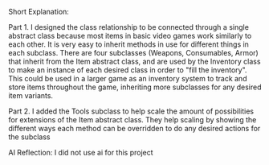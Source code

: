Short Explanation:

Part 1.
I designed the class relationship to be connected through a single abstract class because most items in basic video games work similarly to each other. It is very easy to inherit methods in use for different things in each subclass.  There are four subclasses (Weapons, Consumables, Armor) that inherit from the Item abstract class, and are used by the Inventory class to make an instance of each desired class in order to "fill the inventory". This could be used in a larger game as an inventory system to track and store items throughout the game, inheriting more subclasses for any desired item variants. 

Part 2. 
I added the Tools subclass to help scale the amount of possibilities for extensions of the Item abstract class. They help scaling by showing the different ways each method can be overridden to do any desired actions for the subclass


AI Reflection:
I did not use ai for this project

